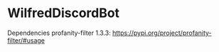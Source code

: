 # WilfredDiscordBot

Dependencies
profanity-filter 1.3.3: https://pypi.org/project/profanity-filter/#usage
